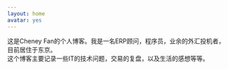 ```yaml
---
layout: home
avatar: yes
---
```


这是Cheney Fan的个人博客。我是一名ERP顾问，程序员，业余的外汇投机者，目前居住于东京。
<br>
这个博客主要记录一些IT的技术问题，交易的复盘，以及生活的感想等等。
